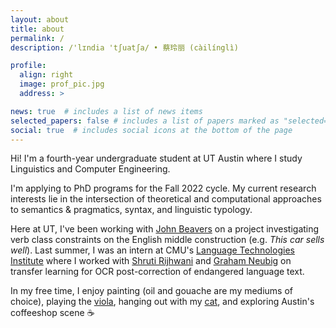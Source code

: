 ```yaml
---
layout: about
title: about
permalink: /
description: /'lɪndia 'tʃuatʃa/ • 蔡玲丽 (càilínglì)

profile:
  align: right
  image: prof_pic.jpg
  address: >

news: true  # includes a list of news items
selected_papers: false # includes a list of papers marked as "selected={true}"
social: true  # includes social icons at the bottom of the page
---
```

Hi! I'm a fourth-year undergraduate student at UT Austin where I study Linguistics and Computer Engineering.

I'm applying to PhD programs for the Fall 2022 cycle. My current research interests lie in the intersection of theoretical and computational approaches to semantics & pragmatics, syntax, and linguistic typology. 

Here at UT, I've been working with [John Beavers](https://sites.google.com/a/utexas.edu/jbeavers/) on a project investigating verb class constraints on the English middle construction (e.g. _This car sells well_). Last summer, I was an intern at CMU's [Language Technologies Institute](https://www.lti.cs.cmu.edu/) where I worked with [Shruti Rijhwani](https://shrutirij.github.io/) and [Graham Neubig](http://www.phontron.com/) on transfer learning for OCR post-correction of endangered language text.

In my free time, I enjoy painting (oil and gouache are my mediums of choice), playing the [viola](https://www.youtube.com/watch?v=GxFy7Jtsnhc), hanging out with my [cat](https://imgur.com/v012ZEa), and exploring Austin's coffeeshop scene :coffee:

